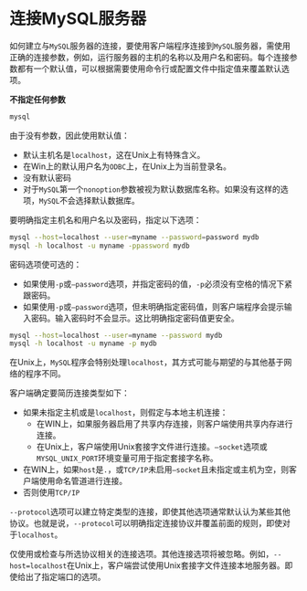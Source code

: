 # 连接MySQL服务器

如何建立与`MySQL`服务器的连接，要使用客户端程序连接到`MySQL`服务器，需使用正确的连接参数，例如，运行服务器的主机的名称以及用户名和密码。每个连接参数都有一个默认值，可以根据需要使用命令行或配置文件中指定值来覆盖默认选项。

**不指定任何参数**

```bash
mysql
```

由于没有参数，因此使用默认值：

- 默认主机名是`localhost`，这在Unix上有特殊含义。
- 在Win上的默认用户名为`ODBC`上，在Unix上为当前登录名。
- 没有默认密码
- 对于`MySQL`第一个`nonoption`参数被视为默认数据库名称。如果没有这样的选项，`MySQL`不会选择默认数据库。

要明确指定主机名和用户名以及密码，指定以下选项：

```bash
mysql --host=localhost --user=myname --password=password mydb
mysql -h localhost -u myname -ppassword mydb
```

密码选项使可选的：

- 如果使用`-p`或`–password`选项，并指定密码的值，`-p`必须没有空格的情况下紧跟密码。
- 如果使用`-p`或`–password`选项，但未明确指定密码值，则客户端程序会提示输入密码。输入密码时不会显示。这比明确指定密码值更安全。

```bash
mysql --host=localhost --user=myname --password mydb
mysql -h localhost -u myname -p mydb
```

在Unix上，`MySQL`程序会特别处理`localhost`，其方式可能与期望的与其他基于网络的程序不同。

客户端确定要简历连接类型如下：

- 如果未指定主机或是`localhost`，则假定与本地主机连接：
  - 在WIN上，如果服务器启用了共享内存连接，则客户端使用共享内存进行连接。
  - 在Unix上，客户端使用Unix套接字文件进行连接。`–socket`选项或`MYSQL_UNIX_PORT`环境变量可用于指定套接字名称。
- 在WIN上，如果`host`是`.`，或`TCP/IP`未启用`–socket`且未指定或主机为空，则客户端使用命名管道进行连接。
- 否则使用`TCP/IP`

`--protocol`选项可以建立特定类型的连接，即使其他选项通常默认认为某些其他协议。也就是说，`--protocol`可以明确指定连接协议并覆盖前面的规则，即使对于`localhost`。

仅使用或检查与所选协议相关的连接选项。其他连接选项将被忽略。例如，`--host=localhost`在Unix上，客户端尝试使用Unix套接字文件连接本地服务器。即使给出了指定端口的选项。



